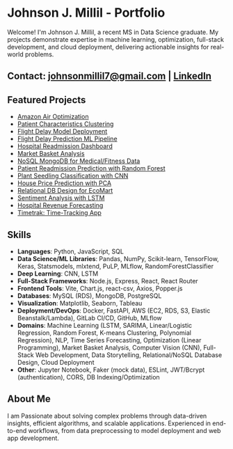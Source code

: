 # Johnson J. Millil - Portfolio

Welcome! I'm Johnson J. Millil, a recent MS in Data Science graduate. My projects demonstrate expertise in machine learning, optimization, full-stack development, and cloud deployment, delivering actionable insights for real-world problems. 

## Contact: johnsonmillil7@gmail.com | [LinkedIn](https://www.linkedin.com/in/johnson-millil-28ba60245/)

## Featured Projects
- [Amazon Air Optimization](/_projects/amazon_air)
- [Patient Characteristics Clustering](/Clustering_Techniques_Patient_Characteristics)
- [Flight Delay Model Deployment](/Flight_Delay_Model_Deployment)
- [Flight Delay Prediction ML Pipeline](/Flight_Delay_Prediction_ML_Pipeline)
- [Hospital Readmission Dashboard](/Hospital_Readmission_Analysis_and_Interactive_Dashboard)
- [Market Basket Analysis](/Market_Basket_Analysis)
- [NoSQL MongoDB for Medical/Fitness Data](/NoSQL_MongoDB_for_Medical_and_Fitness_Data)
- [Patient Readmission Prediction with Random Forest](/Patient_Readmission_Prediction_with_Random_Forest)
- [Plant Seedling Classification with CNN](/Plant_Seedling_Classification_with_CNN)
- [House Price Prediction with PCA](/Principal_Component_Analysis_and_Linear_Regression)
- [Relational DB Design for EcoMart](/Relational_Database_Design_for_Ecomart)
- [Sentiment Analysis with LSTM](/Sentiment_Analysis_LSTM_Neural_Networks)
- [Hospital Revenue Forecasting](/Time_Series_Modeling_for_Hospital_Revenue_Forecasting_analysis)
- [Timetrak: Time-Tracking App](/_Timetrak)

## Skills
- **Languages**: Python, JavaScript, SQL
- **Data Science/ML Libraries**: Pandas, NumPy, Scikit-learn, TensorFlow, Keras, Statsmodels, mlxtend, PuLP, MLflow, RandomForestClassifier
- **Deep Learning**: CNN, LSTM
- **Full-Stack Frameworks**: Node.js, Express, React, React Router
- **Frontend Tools**: Vite, Chart.js, react-csv, Axios, Popper.js
- **Databases**: MySQL (RDS), MongoDB, PostgreSQL
- **Visualization**: Matplotlib, Seaborn, Tableau
- **Deployment/DevOps**: Docker, FastAPI, AWS (EC2, RDS, S3, Elastic Beanstalk/Lambda), GitLab CI/CD, GitHub, MLflow
- **Domains**: Machine Learning (LSTM, SARIMA, Linear/Logistic Regression, Random Forest, K-means Clustering, Polynomial Regression), NLP, Time Series Forecasting, Optimization (Linear Programming), Market Basket Analysis, Computer Vision (CNN), Full-Stack Web Development, Data Storytelling, Relational/NoSQL Database Design, Cloud Deployment
- **Other**: Jupyter Notebook, Faker (mock data), ESLint, JWT/Bcrypt (authentication), CORS, DB Indexing/Optimization

## About Me
I am Passionate about solving complex problems through data-driven insights, efficient algorithms, and scalable applications. Experienced in end-to-end workflows, from data preprocessing to model deployment and web app development.
